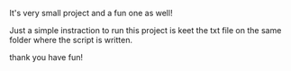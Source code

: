 It's very small project and a fun one as well!

Just a simple instraction to run this project is keet the txt file on the same folder where the script is 
written. 

thank you have fun!

